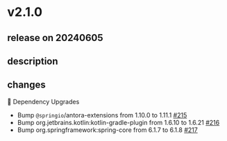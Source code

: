 # v2.1.0

## release on 20240605

## description

## changes

🔨 Dependency Upgrades

* Bump <code>@springio</code>/antora-extensions from 1.10.0 to 1.11.1 <a href="https://github.com/spring-projects/spring-security-kerberos/pull/215" data-hovercard-type="pull_request" data-hovercard-url="/spring-projects/spring-security-kerberos/pull/215/hovercard">#215</a>
* Bump org.jetbrains.kotlin:kotlin-gradle-plugin from 1.6.10 to 1.6.21 <a href="https://github.com/spring-projects/spring-security-kerberos/pull/216" data-hovercard-type="pull_request" data-hovercard-url="/spring-projects/spring-security-kerberos/pull/216/hovercard">#216</a>
* Bump org.springframework:spring-core from 6.1.7 to 6.1.8 <a href="https://github.com/spring-projects/spring-security-kerberos/pull/217" data-hovercard-type="pull_request" data-hovercard-url="/spring-projects/spring-security-kerberos/pull/217/hovercard">#217</a>

